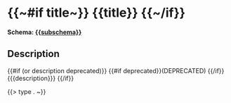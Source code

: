# {{~#if title~}} <a name="{{anchor subschema}}"></a>{{title}} {{~/if}}


**Schema: [{{subschema}}]({{subschema}})**


## Description
{{#if (or description deprecated)}}
{{#if deprecated}}(DEPRECATED) {{/if}}{{{description}}}
{{/if}}

{{> type . ~}}
